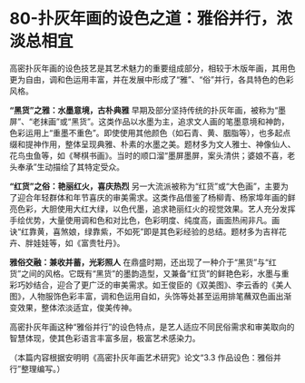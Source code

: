 # 80-扑灰年画的设色之道：雅俗并行，浓淡总相宜

高密扑灰年画的设色技艺是其艺术魅力的重要组成部分，相较于木版年画，其用色更为自由，调和色运用丰富，并在发展中形成了“雅”、“俗”并行，各具特色的色彩风格。

**“黑货”之雅：水墨意境，古朴典雅**
早期及部分坚持传统的扑灰年画，被称为“墨屏”、“老抹画”或“黑货”。这类作品以水墨为主，追求文人画的笔墨意境和神韵，色彩运用上“重墨不重色”。即使使用其他颜色（如石青、黄、胭脂等），也多起点缀和提神作用，整体呈现典雅、朴素的水墨之美。题材多为文人雅士、神像仙人、花鸟虫鱼等，如《琴棋书画》。当时的顺口溜“墨屏墨屏，案头清供；婆娘不喜，老头奉承”生动描绘了其特定受众。

**“红货”之俗：艳丽红火，喜庆热烈**
另一大流派被称为“红货”或“大色画”，主要为了迎合年轻群体和年节喜庆的审美需求。这类作品借鉴了杨柳青、杨家埠年画的鲜亮色彩，大胆使用大红大绿，以色代墨，追求艳丽红火的视觉效果。艺人充分发挥手绘优势，大量使用调和色和对比色，色彩明度、纯度高，画面热闹非凡。画诀“红靠黄，喜煞娘，绿靠紫，不如死”即是其色彩经验的总结。题材多为吉祥花卉、胖娃娃等，如《富贵牡丹》。

**雅俗交融：兼收并蓄，光彩照人**
在鼎盛时期，还出现了一种介于“黑货”与“红货”之间的风格。它既有“黑货”的墨韵造型，又兼备“红货”的鲜艳色彩，水墨与重彩巧妙结合，迎合了更广泛的审美需求。如王俊臣的《双美图》、李云香的《美人图》，人物服饰色彩丰富，调和色运用自如，头饰等处甚至运用排笔蘸双色画出渐变效果，整体浓淡适宜，俊美传神。

高密扑灰年画这种“雅俗并行”的设色特点，是艺人适应不同民俗需求和审美取向的智慧体现，使其色彩语言丰富多层，极富艺术感染力。

（本篇内容根据安明明《高密扑灰年画艺术研究》论文“3.3 作品设色：雅俗并行”整理编写。）
